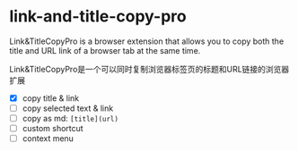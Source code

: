 # link-and-title-copy-pro
Link&amp;TitleCopyPro is a browser extension that allows you to copy both the title and URL link of a browser tab at the same time.

Link&amp;TitleCopyPro是一个可以同时复制浏览器标签页的标题和URL链接的浏览器扩展


- [x] copy title & link
- [ ] copy selected text & link
- [ ] copy as md: `[title](url)`
- [ ] custom shortcut
- [ ] context menu 